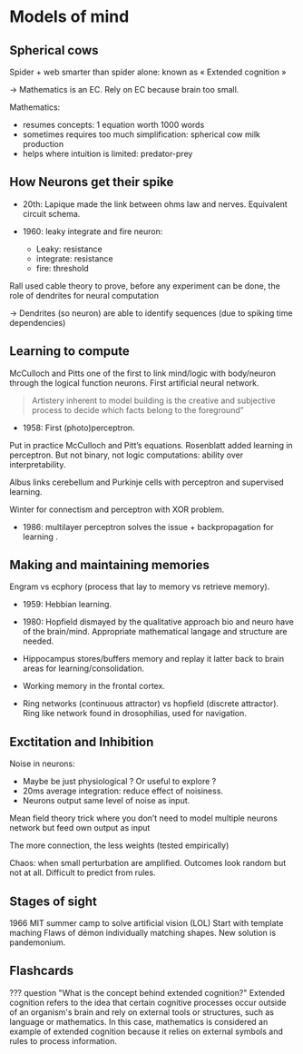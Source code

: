 # Models of mind

## Spherical cows

Spider + web smarter than spider alone: known as « Extended cognition »

$\rightarrow$ Mathematics is an EC. Rely on EC because brain too small.


Mathematics:

- resumes concepts: 1 equation worth 1000 words
- sometimes requires too much simplification: spherical cow milk production
- helps where intuition is limited: predator-prey

## How Neurons get their spike

- 20th: Lapique made the link between ohms law and nerves. Equivalent circuit schema.
- 1960: leaky integrate and fire neuron:

    - Leaky: resistance
    - integrate: resistance
    - fire: threshold

Rall used cable theory to prove, before any experiment can be done, the role of dendrites for neural computation

$\rightarrow$ Dendrites (so neuron) are able to identify sequences (due to spiking time dependencies)

## Learning to compute

McCulloch and Pitts one of the first to link mind/logic with body/neuron through the logical function neurons. First artificial neural network.
> Artistery inherent to model building is the creative and subjective process to decide which facts belong to the foreground”

- 1958: First (photo)perceptron.

Put in practice McCulloch and Pitt’s equations. Rosenblatt added learning in perceptron. But not binary, not logic computations: ability over interpretability.

Albus links cerebellum and Purkinje cells with perceptron and supervised learning.

Winter for connectism and perceptron with XOR problem.

- 1986: multilayer perceptron solves the issue + backpropagation for learning .

## Making and maintaining memories
Engram vs ecphory (process that lay to memory vs retrieve memory).

- 1959: Hebbian learning.
- 1980: Hopfield dismayed by the qualitative approach bio and neuro have of the brain/mind. Appropriate mathematical langage and structure are needed.

- Hippocampus stores/buffers memory and replay it latter back to brain areas for learning/consolidation.
- Working memory in the frontal cortex.
- Ring networks (continuous attractor) vs hopfield (discrete attractor). Ring like network found in drosophilias, used for navigation.

## Exctitation and Inhibition

Noise in neurons:

- Maybe be just physiological ? Or useful to explore ?
- 20ms average integration: reduce effect of noisiness.
- Neurons output same level of noise as input.

Mean field theory trick where you don’t need to model multiple neurons network but feed own output as input

The more connection, the less weights (tested empirically)

Chaos: when small perturbation are amplified. Outcomes look random but not at all. Difficult to predict from rules.

## Stages of sight
1966 MIT summer camp to solve artificial vision (LOL)
Start with template maching
Flaws of démon individually matching shapes. New solution is  pandemonium.

## Flashcards
??? question "What is the concept behind extended cognition?"
    Extended cognition refers to the idea that certain cognitive processes occur outside of an organism's brain and rely on external tools or structures, such as language or mathematics. In this case, mathematics is considered an example of extended cognition because it relies on external symbols and rules to process information.
